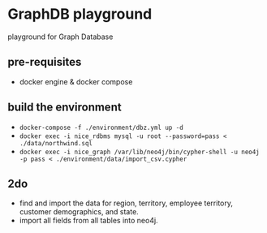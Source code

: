 # GraphDB playground
 playground for Graph Database

## pre-requisites

- docker engine & docker compose

## build the environment

- `docker-compose -f ./environment/dbz.yml up -d`
- `docker exec -i nice_rdbms mysql -u root --password=pass < ./data/northwind.sql`
- `docker exec -i nice_graph /var/lib/neo4j/bin/cypher-shell -u neo4j -p pass < ./environment/data/import_csv.cypher`

## 2do

- find and import the data for region, territory, employee territory, customer demographics, and state.
- import all fields from all tables into neo4j.

